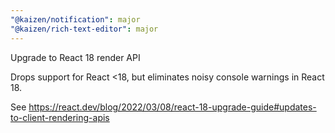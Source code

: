 ```yaml
---
"@kaizen/notification": major
"@kaizen/rich-text-editor": major
---
```


Upgrade to React 18 render API

Drops support for React <18, but eliminates noisy console warnings in React 18.

See https://react.dev/blog/2022/03/08/react-18-upgrade-guide#updates-to-client-rendering-apis
